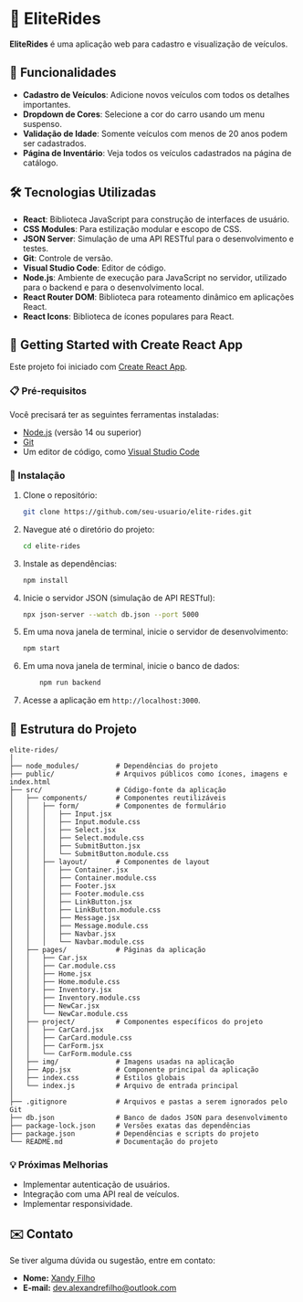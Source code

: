 # 🚗 EliteRides

**EliteRides** é uma aplicação web para cadastro e visualização de veículos.

## 🌟 Funcionalidades

- **Cadastro de Veículos**: Adicione novos veículos com todos os detalhes importantes.
- **Dropdown de Cores**: Selecione a cor do carro usando um menu suspenso.
- **Validação de Idade**: Somente veículos com menos de 20 anos podem ser cadastrados.
- **Página de Inventário**: Veja todos os veículos cadastrados na página de catálogo.

## 🛠️ Tecnologias Utilizadas

- **React**: Biblioteca JavaScript para construção de interfaces de usuário.
- **CSS Modules**: Para estilização modular e escopo de CSS.
- **JSON Server**: Simulação de uma API RESTful para o desenvolvimento e testes.
- **Git**: Controle de versão.
- **Visual Studio Code**: Editor de código.
- **Node.js**: Ambiente de execução para JavaScript no servidor, utilizado para o backend e para o desenvolvimento local.
- **React Router DOM**: Biblioteca para roteamento dinâmico em aplicações React.
- **React Icons**: Biblioteca de ícones populares para React.

## 🚀 Getting Started with Create React App

Este projeto foi iniciado com [Create React App](https://github.com/facebook/create-react-app).

### 📋 Pré-requisitos

Você precisará ter as seguintes ferramentas instaladas:

- [Node.js](https://nodejs.org/) (versão 14 ou superior)
- [Git](https://git-scm.com/)
- Um editor de código, como [Visual Studio Code](https://code.visualstudio.com/)

### 🔧 Instalação

1. Clone o repositório:

    ```bash
    git clone https://github.com/seu-usuario/elite-rides.git
    ```

2. Navegue até o diretório do projeto:

    ```bash
    cd elite-rides
    ```

3. Instale as dependências:

    ```bash
    npm install
    ```

4. Inicie o servidor JSON (simulação de API RESTful):

    ```bash
    npx json-server --watch db.json --port 5000
    ```

5. Em uma nova janela de terminal, inicie o servidor de desenvolvimento:

    ```bash
    npm start
    ```
7. Em uma nova janela de terminal, inicie o banco de dados: 

    ```bash
        npm run backend
    ```

6. Acesse a aplicação em `http://localhost:3000`.


## 📁 Estrutura do Projeto

```plaintext
elite-rides/
│
├── node_modules/         # Dependências do projeto
├── public/               # Arquivos públicos como ícones, imagens e index.html
├── src/                  # Código-fonte da aplicação
│   ├── components/       # Componentes reutilizáveis
│   │   ├── form/         # Componentes de formulário
│   │   │   ├── Input.jsx
│   │   │   ├── Input.module.css
│   │   │   ├── Select.jsx
│   │   │   ├── Select.module.css
│   │   │   ├── SubmitButton.jsx
│   │   │   └── SubmitButton.module.css
│   │   ├── layout/       # Componentes de layout
│   │   │   ├── Container.jsx
│   │   │   ├── Container.module.css
│   │   │   ├── Footer.jsx
│   │   │   ├── Footer.module.css
│   │   │   ├── LinkButton.jsx
│   │   │   ├── LinkButton.module.css
│   │   │   ├── Message.jsx
│   │   │   ├── Message.module.css
│   │   │   ├── Navbar.jsx
│   │   │   └── Navbar.module.css
│   ├── pages/            # Páginas da aplicação
│   │   ├── Car.jsx
│   │   ├── Car.module.css
│   │   ├── Home.jsx
│   │   ├── Home.module.css
│   │   ├── Inventory.jsx
│   │   ├── Inventory.module.css
│   │   ├── NewCar.jsx
│   │   └── NewCar.module.css
│   ├── project/          # Componentes específicos do projeto
│   │   ├── CarCard.jsx
│   │   ├── CarCard.module.css
│   │   ├── CarForm.jsx
│   │   └── CarForm.module.css
│   ├── img/              # Imagens usadas na aplicação
│   ├── App.jsx           # Componente principal da aplicação
│   ├── index.css         # Estilos globais
│   └── index.js          # Arquivo de entrada principal
│
├── .gitignore            # Arquivos e pastas a serem ignorados pelo Git
├── db.json               # Banco de dados JSON para desenvolvimento
├── package-lock.json     # Versões exatas das dependências
├── package.json          # Dependências e scripts do projeto
└── README.md             # Documentação do projeto
```
### 💡 Próximas Melhorias

- Implementar autenticação de usuários.
- Integração com uma API real de veículos.
- Implementar responsividade.


## ✉️ Contato

Se tiver alguma dúvida ou sugestão, entre em contato:

- **Nome:** [Xandy Filho](https://github.com/xandyfilho)
- **E-mail:** dev.alexandrefilho@outlook.com
